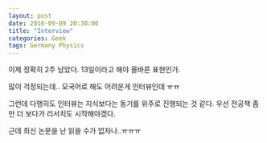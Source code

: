 ```yaml
---
layout: post
date: 2016-09-09 20:30:00
title: "Interview"
categories:	Geek
tags: Germany Physics
---
```


이제 정확히 2주 남았다. 13일이라고 해야 올바른 표현인가.


많이 걱정되는데.. 모국어로 해도 어려운게 인터뷰인데 ㅠㅠ

그런데 다행히도 인터뷰는 지식보다는 동기를 위주로 진행되는 것 같다.
우선 전공책 좀만 더 보다가 리서치도 시작해야겠다.

근데 최신 논문을 난 읽을 수가 없자나..ㅠㅠㅠ


